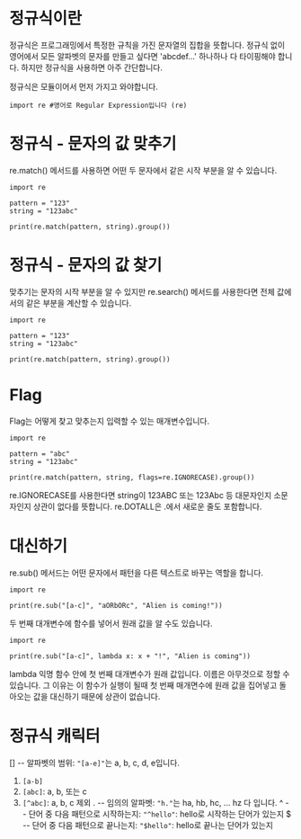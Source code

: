# 정규식이란
정규식은 프로그래밍에서 특정한 규칙을 가진 문자열의 집합을 뜻합니다. 정규식 없이 영어에서 모든 알파벳의 문자를 만들고 싶다면 'abcdef...' 하나하나 다 타이핑해야 합니다. 하지만 정규식을 사용하면 아주 간단합니다.

정규식은 모듈이어서 먼저 가지고 와야합니다.

```
import re #영어로 Regular Expression입니다 (re)
```

# 정규식 - 문자의 값 맞추기
re.match() 메서드를 사용하면 어떤 두 문자에서 같은 시작 부분을 알 수 있습니다.

```
import re

pattern = "123"
string = "123abc"

print(re.match(pattern, string).group())
```

# 정규식 - 문자의 값 찾기
맞추기는 문자의 시작 부분을 알 수 있지만 re.search() 메서드를 사용한다면 전체 값에서의 같은 부분을 계산할 수 있습니다.

```
import re

pattern = "123"
string = "123abc"

print(re.match(pattern, string).group())
```

# Flag
Flag는 어떻게 찾고 맞추는지 입력할 수 있는 매개변수입니다.

```
import re

pattern = "abc"
string = "123abc"

print(re.match(pattern, string, flags=re.IGNORECASE).group())
```

re.IGNORECASE를 사용한다면 string이 123ABC 또는 123Abc 등 대문자인지 소문자인지 상관이 없다를 뜻합니다.
re.DOTALL은 .에서 새로운 줄도 포함합니다.

# 대신하기
re.sub() 메서드는 어떤 문자에서 패턴을 다른 텍스트로 바꾸는 역할을 합니다.

```
import re

print(re.sub("[a-c]", "aORbORc", "Alien is coming!"))
```

두 번째 대개변수에 함수를 넣어서 원래 값을 알 수도 있습니다.

```
import re

print(re.sub("[a-c]", lambda x: x + "!", "Alien is coming"))
```

lambda 익명 함수 안에 첫 번째 대개변수가 원래 값입니다. 이름은 아무것으로 정할 수 있습니다. 그 이유는 이 함수가 실행이 될때 첫 번째 매개면수에 원래 값을 집어넣고 돌아오는 값을 대신하기 때문에 상관이 없습니다.

# 정규식 캐릭터
[] -- 알파벳의 범위: `"[a-e]"`는 a, b, c, d, e입니다.
  1. `[a-b]`
  2. `[abc]`: a, b, 또는 c
  3. `[^abc]`: a, b, c 제외
. -- 임의의 알파벳: `"h."`는 ha, hb, hc, ... hz 다 입니다.
^ -- 단어 중 다음 패턴으로 시작하는지: `"^hello"`: hello로 시작하는 단어가 있는지
$ -- 단어 중 다음 패턴으로 끝나는지: `"$hello"`: hello로 끝나는 단어가 있는지

